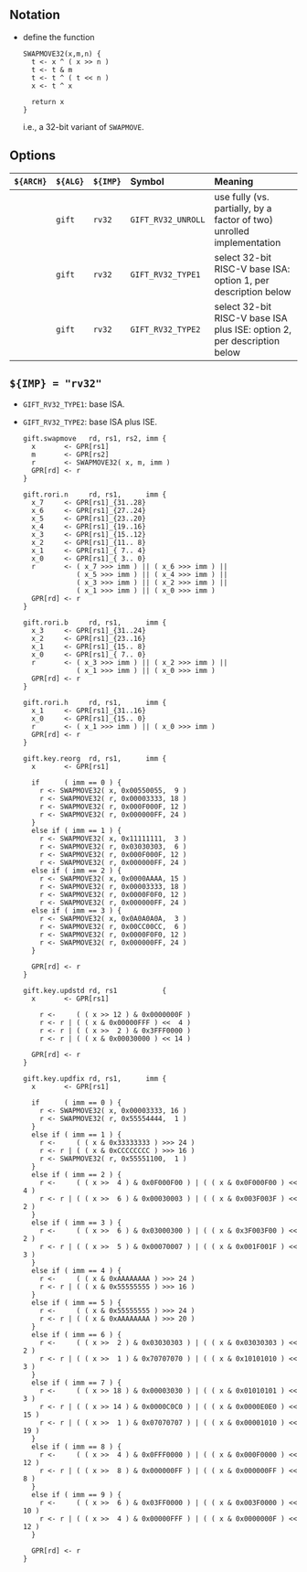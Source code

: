 <!--- -------------------------------------------------------------------- --->

## Notation

- define the function

  ```
  SWAPMOVE32(x,m,n) {
    t <- x ^ ( x >> n )
    t <- t & m
    t <- t ^ ( t << n )
    x <- t ^ x

    return x
  }
  ```
  
  i.e., a 32-bit variant of `SWAPMOVE`.

<!--- -------------------------------------------------------------------- --->

## Options

| `${ARCH}` | `${ALG}`   | `${IMP}`  | Symbol                 | Meaning                                                                 |
| :-------- | :--------- | :-------- | :--------------------- | :---------------------------------------------------------------------- |
|           | `gift`     | `rv32`    | `GIFT_RV32_UNROLL`     | use fully (vs. partially, by a factor of two) unrolled implementation   |
|           | `gift`     | `rv32`    | `GIFT_RV32_TYPE1`      | select 32-bit RISC-V base ISA:          option 1, per description below |
|           | `gift`     | `rv32`    | `GIFT_RV32_TYPE2`      | select 32-bit RISC-V base ISA plus ISE: option 2, per description below |

<!--- -------------------------------------------------------------------- --->

## `${IMP} = "rv32"`

- `GIFT_RV32_TYPE1`: base ISA.

- `GIFT_RV32_TYPE2`: base ISA plus ISE.

  ```
  gift.swapmove   rd, rs1, rs2, imm {
    x       <- GPR[rs1]
    m       <- GPR[rs2]
    r       <- SWAPMOVE32( x, m, imm )
    GPR[rd] <- r
  }

  gift.rori.n     rd, rs1,      imm {
    x_7     <- GPR[rs1]_{31..28}
    x_6     <- GPR[rs1]_{27..24}
    x_5     <- GPR[rs1]_{23..20}
    x_4     <- GPR[rs1]_{19..16}
    x_3     <- GPR[rs1]_{15..12}
    x_2     <- GPR[rs1]_{11.. 8}
    x_1     <- GPR[rs1]_{ 7.. 4}
    x_0     <- GPR[rs1]_{ 3.. 0}
    r       <- ( x_7 >>> imm ) || ( x_6 >>> imm ) || 
               ( x_5 >>> imm ) || ( x_4 >>> imm ) || 
               ( x_3 >>> imm ) || ( x_2 >>> imm ) || 
               ( x_1 >>> imm ) || ( x_0 >>> imm ) 
    GPR[rd] <- r
  }
  
  gift.rori.b     rd, rs1,      imm {
    x_3     <- GPR[rs1]_{31..24}
    x_2     <- GPR[rs1]_{23..16}
    x_1     <- GPR[rs1]_{15.. 8}
    x_0     <- GPR[rs1]_{ 7.. 0}
    r       <- ( x_3 >>> imm ) || ( x_2 >>> imm ) || 
               ( x_1 >>> imm ) || ( x_0 >>> imm ) 
    GPR[rd] <- r
  }
  
  gift.rori.h     rd, rs1,      imm {
    x_1     <- GPR[rs1]_{31..16}
    x_0     <- GPR[rs1]_{15.. 0}
    r       <- ( x_1 >>> imm ) || ( x_0 >>> imm )
    GPR[rd] <- r
  }
    
  gift.key.reorg  rd, rs1,      imm {
    x       <- GPR[rs1]  

    if      ( imm == 0 ) {
      r <- SWAPMOVE32( x, 0x00550055,  9 )
      r <- SWAPMOVE32( r, 0x00003333, 18 )
      r <- SWAPMOVE32( r, 0x000F000F, 12 )
      r <- SWAPMOVE32( r, 0x000000FF, 24 )
    }
    else if ( imm == 1 ) {
      r <- SWAPMOVE32( x, 0x11111111,  3 )
      r <- SWAPMOVE32( r, 0x03030303,  6 )
      r <- SWAPMOVE32( r, 0x000F000F, 12 )
      r <- SWAPMOVE32( r, 0x000000FF, 24 )
    else if ( imm == 2 ) {
      r <- SWAPMOVE32( x, 0x0000AAAA, 15 )
      r <- SWAPMOVE32( r, 0x00003333, 18 )
      r <- SWAPMOVE32( r, 0x0000F0F0, 12 )
      r <- SWAPMOVE32( r, 0x000000FF, 24 )
    else if ( imm == 3 ) {
      r <- SWAPMOVE32( x, 0x0A0A0A0A,  3 )
      r <- SWAPMOVE32( r, 0x00CC00CC,  6 )
      r <- SWAPMOVE32( r, 0x0000F0F0, 12 )
      r <- SWAPMOVE32( r, 0x000000FF, 24 )
    }

    GPR[rd] <- r
  }
  
  gift.key.updstd rd, rs1           {
    x       <- GPR[rs1]

      r <-     ( ( x >> 12 ) & 0x0000000F ) 
      r <- r | ( ( x & 0x00000FFF ) <<  4 )
      r <- r | ( ( x >>  2 ) & 0x3FFF0000 ) 
      r <- r | ( ( x & 0x00030000 ) << 14 )

    GPR[rd] <- r
  }
  
  gift.key.updfix rd, rs1,      imm {
    x       <- GPR[rs1]

    if      ( imm == 0 ) {
      r <- SWAPMOVE32( x, 0x00003333, 16 )
      r <- SWAPMOVE32( r, 0x55554444,  1 )
    }
    else if ( imm == 1 ) {
      r <-     ( ( x & 0x33333333 ) >>> 24 )
      r <- r | ( ( x & 0xCCCCCCCC ) >>> 16 )
      r <- SWAPMOVE32( r, 0x55551100,  1 )
    }
    else if ( imm == 2 ) {
      r <-     ( ( x >>  4 ) & 0x0F000F00 ) | ( ( x & 0x0F000F00 ) <<  4 )
      r <- r | ( ( x >>  6 ) & 0x00030003 ) | ( ( x & 0x003F003F ) <<  2 )
    }
    else if ( imm == 3 ) { 
      r <-     ( ( x >>  6 ) & 0x03000300 ) | ( ( x & 0x3F003F00 ) <<  2 )
      r <- r | ( ( x >>  5 ) & 0x00070007 ) | ( ( x & 0x001F001F ) <<  3 )
    }
    else if ( imm == 4 ) {
      r <-     ( ( x & 0xAAAAAAAA ) >>> 24 )
      r <- r | ( ( x & 0x55555555 ) >>> 16 )
    }
    else if ( imm == 5 ) {
      r <-     ( ( x & 0x55555555 ) >>> 24 )
      r <- r | ( ( x & 0xAAAAAAAA ) >>> 20 )
    }
    else if ( imm == 6 ) {
      r <-     ( ( x >>  2 ) & 0x03030303 ) | ( ( x & 0x03030303 ) <<  2 )
      r <- r | ( ( x >>  1 ) & 0x70707070 ) | ( ( x & 0x10101010 ) <<  3 )
    }
    else if ( imm == 7 ) {
      r <-     ( ( x >> 18 ) & 0x00003030 ) | ( ( x & 0x01010101 ) <<  3 )
      r <- r | ( ( x >> 14 ) & 0x0000C0C0 ) | ( ( x & 0x0000E0E0 ) << 15 )
      r <- r | ( ( x >>  1 ) & 0x07070707 ) | ( ( x & 0x00001010 ) << 19 )
    }
    else if ( imm == 8 ) {
      r <-     ( ( x >>  4 ) & 0x0FFF0000 ) | ( ( x & 0x000F0000 ) << 12 )
      r <- r | ( ( x >>  8 ) & 0x000000FF ) | ( ( x & 0x000000FF ) <<  8 )
    }
    else if ( imm == 9 ) {
      r <-     ( ( x >>  6 ) & 0x03FF0000 ) | ( ( x & 0x003F0000 ) << 10 )
      r <- r | ( ( x >>  4 ) & 0x00000FFF ) | ( ( x & 0x0000000F ) << 12 )
    }

    GPR[rd] <- r
  }
  ```

<!--- -------------------------------------------------------------------- --->
